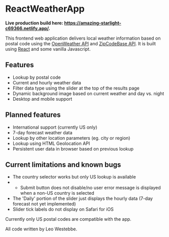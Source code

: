 # ReactWeatherApp

**Live production build here: https://amazing-starlight-c69366.netlify.app/.**

This frontend web application delivers local weather information based on postal code using the [OpenWeather API](https://openweathermap.org/) and [ZipCodeBase API](https://zipcodebase.com/). It is built using [React](https://reactjs.org/) and some vanilla Javascript.


## Features
- Lookup by postal code
- Current and hourly weather data
- Filter data type using the slider at the top of the results page
- Dynamic background image based on current weather and day vs. night
- Desktop and mobile support

## Planned features
- International support (currently US only)
- 7-day forecast weather data
- Lookup by other location parameters (eg. city or region)
- Lookup using HTML Geolocation API
- Persistent user data in browser based on previous lookup

## Current limitations and known bugs
- The country selector works but only US lookup is available
- - Submit button does not disable/no user error message is displayed when a non-US country is selected
- The 'Daily' portion of the slider just displays the hourly data (7-day forecast not yet implemented)
- Slider tick labels do not display on Safari for iOS

Currently only US postal codes are compatible with the app.

All code written by Leo Westebbe.
